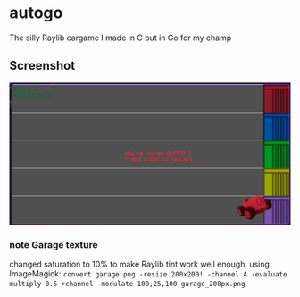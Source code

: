 # autogo
The silly Raylib cargame I made in C but in Go for my champ

## Screenshot
![Screenshot](./resources/screenshot.png)


### note Garage texture 
changed saturation to 10% to make Raylib tint work well enough, using ImageMagick:
```convert garage.png -resize 200x200! -channel A -evaluate multiply 0.5 +channel -modulate 100,25,100 garage_200px.png```
